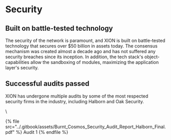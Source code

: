 # Security

## Built on battle-tested technology

The security of the network is paramount, and XION is built on battle-tested technology that secures over $50 billion in assets today. The consensus mechanism was created almost a decade ago and has not suffered any security breaches since its inception. In addition, the tech stack's object-capabilities allow the sandboxing of modules, maximizing the application layer's security.



## Successful audits passed

XION has undergone multiple audits by some of the most respected security firms in the industry, including Halborn and Oak Security.

\


{% file src="../.gitbook/assets/Burnt_Cosmos_Security_Audit_Report_Halborn_Final.pdf" %}
Audit 1
{% endfile %}

